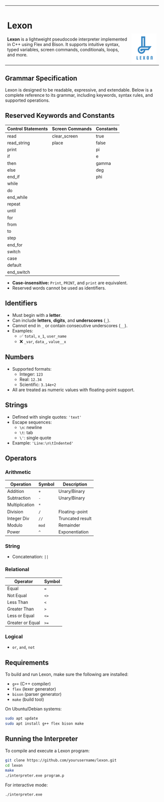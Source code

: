 <table>
  <tr>
    <td>

<h1>Lexon</h1>

<p><strong>Lexon</strong> is a lightweight pseudocode interpreter implemented in C++ using Flex and Bison. It supports intuitive syntax, typed variables, screen commands, conditionals, loops, and more.</p>

</td>
<td align="right" valign="top">
  <div style="margin-top:90px;">
    <img src="docs/images/lexon.png" alt="Lexon Logo" width="300"/>
  </div>
</td>
  </tr>
</table>

## Grammar Specification

Lexon is designed to be readable, expressive, and extendable. Below is a complete reference to its grammar, including keywords, syntax rules, and supported operations.

## Reserved Keywords and Constants

| Control Statements | Screen Commands | Constants  |
|--------------------|-----------------|------------|
| read               | clear_screen    | true       |
| read_string        | place           | false      |
| print              |                 | pi         |
| if                 |                 | e          |
| then               |                 | gamma      |
| else               |                 | deg        |
| end_if             |                 | phi        |
| while              |                 |            |
| do                 |                 |            |
| end_while          |                 |            |
| repeat             |                 |            |
| until              |                 |            |
| for                |                 |            |
| from               |                 |            |
| to                 |                 |            |
| step               |                 |            |
| end_for            |                 |            |
| switch             |                 |            |
| case               |                 |            |
| default            |                 |            |
| end_switch         |                 |            |

- **Case-insensitive:** `Print`, `PRINT`, and `print` are equivalent.
- Reserved words cannot be used as identifiers.

## Identifiers

- Must begin with a **letter**.
- Can include **letters**, **digits**, and **underscores** (`_`).
- Cannot end in `_` or contain consecutive underscores (`__`).
- Examples:
  - ✅ `total`, `x_1`, `user_name`
  - ❌ `_var`, `data_`, `value__x`

## Numbers

- Supported formats:
  - Integer: `123`
  - Real: `12.34`
  - Scientific: `3.14e+2`
- All are treated as numeric values with floating-point support.

## Strings

- Defined with single quotes: `'text'`
- Escape sequences:
  - `\n`: newline
  - `\t`: tab
  - `\'`: single quote
- Example: `'Line:\n\tIndented'`

## Operators

### Arithmetic
| Operation     | Symbol  | Description         |
|---------------|---------|---------------------|
| Addition      | `+`     | Unary/Binary        |
| Subtraction   | `-`     | Unary/Binary        |
| Multiplication| `*`     |                     |
| Division      | `/`     | Floating-point      |
| Integer Div   | `//`    | Truncated result    |
| Modulo        | `mod`   | Remainder           |
| Power         | `^`     | Exponentiation      |

### String
- Concatenation: `||`

### Relational
| Operator       | Symbol |
|----------------|--------|
| Equal          | `=`    |
| Not Equal      | `<>`   |
| Less Than      | `<`    |
| Greater Than   | `>`    |
| Less or Equal  | `<=`   |
| Greater or Equal | `>=` |

### Logical
- `or`, `and`, `not`

## Requirements

To build and run Lexon, make sure the following are installed:

- `g++` (C++ compiler)
- `flex` (lexer generator)
- `bison` (parser generator)
- `make` (build tool)

On Ubuntu/Debian systems:

```bash
sudo apt update
sudo apt install g++ flex bison make
```

## Running the Interpreter

To compile and execute a Lexon program:

```bash
git clone https://github.com/yourusername/lexon.git
cd lexon
make
./interpreter.exe program.p
```

For interactive mode:

```bash
./interpreter.exe
```